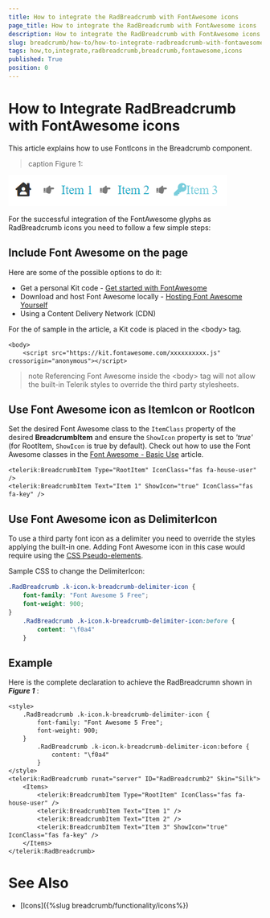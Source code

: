 ```yaml
---
title: How to integrate the RadBreadcrumb with FontAwesome icons
page_title: How to integrate the RadBreadcrumb with FontAwesome icons | RadBreadcrumb for ASP.NET AJAX Documentation
description: How to integrate the RadBreadcrumb with FontAwesome icons
slug: breadcrumb/how-to/how-to-integrate-radbreadcrumb-with-fontawesome-icons
tags: how,to,integrate,radbreadcrumb,breadcrumb,fontawesome,icons
published: True
position: 0
---
```


# How to Integrate RadBreadcrumb with FontAwesome icons

This article explains how to use FontIcons in the Breadcrumb component.

>caption Figure 1:

![Font Awesome Sample](../images/breadcrumb-howto-fontawesome-sample.png)

For the successful integration of the FontAwesome glyphs as RadBreadcrumb icons you need to follow a few simple steps:

## Include Font Awesome on the page

Here are some of the possible options to do it:

- Get a personal Kit code - [Get started with FontAwesome](https://fontawesome.com/start)
- Download and host Font Awesome locally - [Hosting Font Awesome Yourself](https://fontawesome.com/how-to-use/on-the-web/setup/hosting-font-awesome-yourself)
- Using a Content Delivery Network (CDN)

For the of sample in the article, a Kit code is placed in the \<body> tag. 

````
<body>
    <script src="https://kit.fontawesome.com/xxxxxxxxxx.js" crossorigin="anonymous"></script>
````

>note Referencing Font Awesome inside the \<body> tag will not allow the built-in Telerik styles to override the third party stylesheets.

## Use Font Awesome icon as ItemIcon or RootIcon

Set the desired Font Awesome class to the `ItemClass` property of the desired **BreadcrumbItem** and ensure the `ShowIcon` property is set to *'true'* (for RootItem, `ShowIcon` is true by default). Check out how to use the Font Awesome classes in the [Font Awesome - Basic Use]("https://fontawesome.com/how-to-use/on-the-web/referencing-icons/basic-use") article.

````ASPX
<telerik:BreadcrumbItem Type="RootItem" IconClass="fas fa-house-user" />
<telerik:BreadcrumbItem Text="Item 1" ShowIcon="true" IconClass="fas fa-key" />
````

## Use Font Awesome icon as DelimiterIcon

To use a third party font icon as a delimiter you need to override the styles applying the built-in one. Adding Font Awesome icon in this case would require using the [CSS Pseudo-elements]("https://fontawesome.com/how-to-use/on-the-web/advanced/css-pseudo-elements").

Sample CSS to change the DelimiterIcon:

````CSS
.RadBreadcrumb .k-icon.k-breadcrumb-delimiter-icon {
    font-family: "Font Awesome 5 Free";
    font-weight: 900;
}
    .RadBreadcrumb .k-icon.k-breadcrumb-delimiter-icon:before {
        content: "\f0a4"
    }
````

## Example

Here is the complete declaration to achieve the RadBreadcrumn shown in ***Figure 1*** :

````ASPX
<style>
    .RadBreadcrumb .k-icon.k-breadcrumb-delimiter-icon {
        font-family: "Font Awesome 5 Free";
        font-weight: 900;
    }
        .RadBreadcrumb .k-icon.k-breadcrumb-delimiter-icon:before {
            content: "\f0a4"
        }
</style>
<telerik:RadBreadcrumb runat="server" ID="RadBreadcrumb2" Skin="Silk">
    <Items>
        <telerik:BreadcrumbItem Type="RootItem" IconClass="fas fa-house-user" />
        <telerik:BreadcrumbItem Text="Item 1" />
        <telerik:BreadcrumbItem Text="Item 2" />
        <telerik:BreadcrumbItem Text="Item 3" ShowIcon="true" IconClass="fas fa-key" />
    </Items>
</telerik:RadBreadcrumb>
````

# See Also

 * [Icons]({%slug breadcrumb/functionality/icons%})


